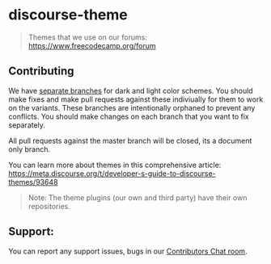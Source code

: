 # discourse-theme

> Themes that we use on our forums: https://www.freecodecamp.org/forum

## Contributing

We have [separate branches](https://github.com/freeCodeCamp/discourse-theme/branches) for dark and light color schemes. You should make fixes and make pull requests against these indiviually for them to work on the variants. These branches are intentionally orphaned to prevent any conflicts. You should make changes on each branch that you want to fix separately.

All pull requests against the master branch will be closed, its a document only branch.

You can learn more about themes in this comprehensive article: https://meta.discourse.org/t/developer-s-guide-to-discourse-themes/93648

> Note: The theme plugins (our own and third party) have their own repositories.

## Support:

You can report any support issues, bugs in our [Contributors Chat room](https://gitter.im/FreeCodeCamp/Contributors).

